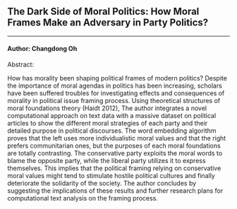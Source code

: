 ## The Dark Side of Moral Politics: How Moral Frames Make an Adversary in Party Politics?

-----------------

#### Author: Changdong Oh

Abstract: 



How has morality been shaping political frames of modern politics? Despite the importance of moral agendas in politics has been increasing, scholars have been suffered troubles for investigating effects and consequences of morality in political issue framing process. Using theoretical structures of moral foundations theory (Haidt 2012), The author integrates a novel computational approach on text data with a massive dataset on political articles to show the different moral strategies of each party and their detailed purpose in political discourses. The word embedding algorithm proves that the left uses more individualistic moral values and that the right prefers communitarian ones, but the purposes of each moral foundations are totally contrasting. The conservative party exploits the moral words to blame the opposite party, while the liberal party utilizes it to express themselves. This implies that the political framing relying on conservative moral values might tend to stimulate hostile political cultures and finally deteriorate the solidarity of the society. The author concludes by suggesting the implications of these results and further research plans for computational text analysis on the framing process.
